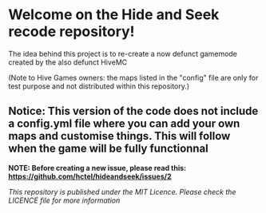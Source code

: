 <h1>Welcome on the Hide and Seek recode repository!</h1>


The idea behind this project is to re-create a now defunct gamemode created by the also defunct HiveMC
<p>
(Note to Hive Games owners: the maps listed in the "config" file are only for test purpose and not distributed within this repository.)

<h2>Notice: This version of the code does not include a config.yml file where you can add your own maps and customise things. This will follow when the game will be fully functionnal</h2>


**NOTE: Before creating a new issue, please read this: https://github.com/hctel/hideandseek/issues/2**


*This repository is published under the MIT Licence. Please check the LICENCE file for more information*
